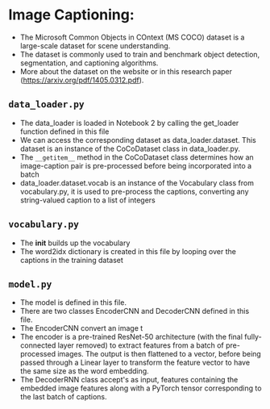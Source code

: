 # Image Captioning:
* The Microsoft Common Objects in COntext (MS COCO) dataset is a large-scale dataset for scene understanding. 
* The dataset is commonly used to train and benchmark object detection, segmentation, and captioning algorithms.
* More about the dataset on the website or in this research paper (https://arxiv.org/pdf/1405.0312.pdf).
## ``data_loader.py``
* The data_loader is loaded in Notebook 2 by calling the get_loader function defined in this file
* We can access the corresponding dataset as data_loader.dataset. This dataset is an instance of the CoCoDataset class in data_loader.py.
* The ``__getitem__`` method in the CoCoDataset class determines how an image-caption pair is pre-processed before being incorporated into a batch
*  data_loader.dataset.vocab is an instance of the Vocabulary class from vocabulary.py, it is used to pre-process the captions, converting any string-valued caption to a list of integers
## ``vocabulary.py``
* The __init__ builds up the vocabulary
*  The word2idx dictionary is created in this file by looping over the captions in the training dataset

## ``model.py``
* The model is defined in this file.
* There are two classes EncoderCNN and DecoderCNN defined in this file.
* The EncoderCNN convert an image t
* The encoder is a pre-trained ResNet-50 architecture (with the final fully-connected layer removed) to extract features from a batch of pre-processed images. The output is then flattened to a vector, before being passed through a Linear layer to transform the feature vector to have the same size as the word embedding.
* The DecoderRNN class accept's as input, features containing the embedded image features along with a PyTorch tensor corresponding to the last batch of captions.
